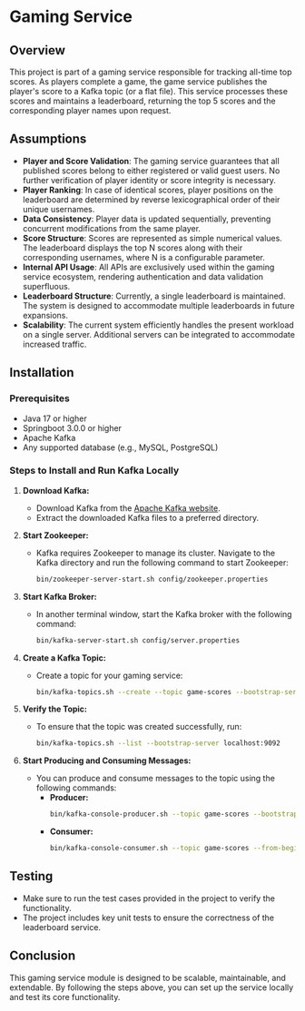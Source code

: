 # Gaming Service

## Overview

This project is part of a gaming service responsible for tracking all-time top scores. As players complete a game, the game service publishes the player's score to a Kafka topic (or a flat file). This service processes these scores and maintains a leaderboard, returning the top 5 scores and the corresponding player names upon request.

## Assumptions

- **Player and Score Validation**: The gaming service guarantees that all published scores belong to either registered or valid guest users. No further verification of player identity or score integrity is necessary.
- **Player Ranking**: In case of identical scores, player positions on the leaderboard are determined by reverse lexicographical order of their unique usernames.
- **Data Consistency**: Player data is updated sequentially, preventing concurrent modifications from the same player.
- **Score Structure**: Scores are represented as simple numerical values. The leaderboard displays the top N scores along with their corresponding usernames, where N is a configurable parameter.
- **Internal API Usage**: All APIs are exclusively used within the gaming service ecosystem, rendering authentication and data validation superfluous.
- **Leaderboard Structure**: Currently, a single leaderboard is maintained. The system is designed to accommodate multiple leaderboards in future expansions.
- **Scalability**: The current system efficiently handles the present workload on a single server. Additional servers can be integrated to accommodate increased traffic.

## Installation

### Prerequisites

- Java 17 or higher
- Springboot 3.0.0 or higher
- Apache Kafka
- Any supported database (e.g., MySQL, PostgreSQL)

### Steps to Install and Run Kafka Locally

1. **Download Kafka:**
    - Download Kafka from the [Apache Kafka website](https://kafka.apache.org/downloads).
    - Extract the downloaded Kafka files to a preferred directory.

2. **Start Zookeeper:**
    - Kafka requires Zookeeper to manage its cluster. Navigate to the Kafka directory and run the following command to start Zookeeper:
      ```bash
      bin/zookeeper-server-start.sh config/zookeeper.properties
      ```

3. **Start Kafka Broker:**
    - In another terminal window, start the Kafka broker with the following command:
      ```bash
      bin/kafka-server-start.sh config/server.properties
      ```

4. **Create a Kafka Topic:**
    - Create a topic for your gaming service:
      ```bash
      bin/kafka-topics.sh --create --topic game-scores --bootstrap-server localhost:9092 --partitions 1 --replication-factor 1
      ```

5. **Verify the Topic:**
    - To ensure that the topic was created successfully, run:
      ```bash
      bin/kafka-topics.sh --list --bootstrap-server localhost:9092
      ```

6. **Start Producing and Consuming Messages:**
    - You can produce and consume messages to the topic using the following commands:
        - **Producer:**
          ```bash
          bin/kafka-console-producer.sh --topic game-scores --bootstrap-server localhost:9092
          ```
        - **Consumer:**
          ```bash
          bin/kafka-console-consumer.sh --topic game-scores --from-beginning --bootstrap-server localhost:9092
          ```

## Testing

- Make sure to run the test cases provided in the project to verify the functionality.
- The project includes key unit tests to ensure the correctness of the leaderboard service.

## Conclusion

This gaming service module is designed to be scalable, maintainable, and extendable. By following the steps above, you can set up the service locally and test its core functionality.
